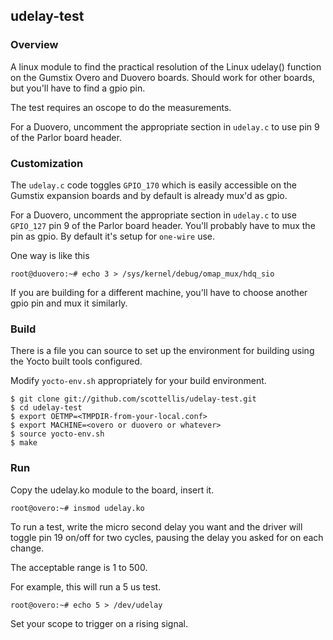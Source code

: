 ## udelay-test

### Overview

A linux module to find the practical resolution of the Linux udelay() 
function on the Gumstix Overo and Duovero boards. Should work for other
boards, but you'll have to find a gpio pin.

The test requires an oscope to do the measurements. 

For a Duovero, uncomment the appropriate section in `udelay.c` to use
pin 9 of the Parlor board header.

### Customization

The `udelay.c` code toggles `GPIO_170` which is easily accessible on the
Gumstix expansion boards and by default is already mux'd as gpio.

For a Duovero, uncomment the appropriate section in `udelay.c` to use
`GPIO_127` pin 9 of the Parlor board header. You'll probably have to
mux the pin as gpio. By default it's setup for `one-wire` use.

One way is like this

    root@duovero:~# echo 3 > /sys/kernel/debug/omap_mux/hdq_sio


If you are building for a different machine, you'll have to choose
another gpio pin and mux it similarly.

### Build

There is a file you can source to set up the environment for building using
the Yocto built tools configured.

Modify `yocto-env.sh` appropriately for your build environment.

    $ git clone git://github.com/scottellis/udelay-test.git
    $ cd udelay-test
    $ export OETMP=<TMPDIR-from-your-local.conf>
    $ export MACHINE=<overo or duovero or whatever>
    $ source yocto-env.sh
    $ make
 

### Run
 
Copy the udelay.ko module to the board, insert it.

    root@overo:~# insmod udelay.ko

To run a test, write the micro second delay you want and the driver will
toggle pin 19 on/off for two cycles, pausing the delay you asked for on
each change.

The acceptable range is 1 to 500.

For example, this will run a 5 us test.

    root@overo:~# echo 5 > /dev/udelay


Set your scope to trigger on a rising signal.

